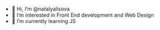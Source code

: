 - 👋 Hi, I’m @natalyalisova
- 👀 I’m interested in Front End development and Web Design
- 🌱 I’m currently learning JS


<!---
natalyalisova/natalyalisova is a ✨ special ✨ repository because its `README.md` (this file) appears on your GitHub profile.
You can click the Preview link to take a look at your changes.
--->
